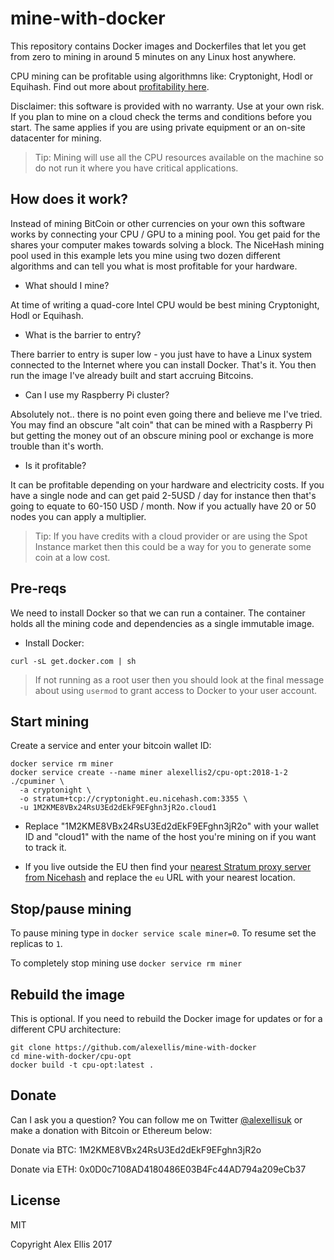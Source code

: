 mine-with-docker
=================

This repository contains Docker images and Dockerfiles that let you get from zero to mining in around 5 minutes on any Linux host anywhere.

CPU mining can be profitable using algorithmns like: Cryptonight, Hodl or Equihash. Find out more about [profitability here](https://www.nicehash.com/profitability-calculator).

Disclaimer: this software is provided with no warranty. Use at your own risk. If you plan to mine on a cloud check the terms and conditions before you start. The same applies if you are using private equipment or an on-site datacenter for mining.

> Tip: Mining will use all the CPU resources available on the machine so do not run it where you have critical applications.

## How does it work?

Instead of mining BitCoin or other currencies on your own this software works by connecting your CPU / GPU to a mining pool. You get paid for the shares your computer makes towards solving a block. The NiceHash mining pool used in this example lets you mine using two dozen different algorithms and can tell you what is most profitable for your hardware.

* What should I mine?

At time of writing a quad-core Intel CPU would be best mining Cryptonight, Hodl or Equihash.

* What is the barrier to entry?

There barrier to entry is super low - you just have to have a Linux system connected to the Internet where you can install Docker. That's it. You then run the image I've already built and start accruing Bitcoins.

* Can I use my Raspberry Pi cluster?

Absolutely not.. there is no point even going there and believe me I've tried. You may find an obscure "alt coin" that can be mined with a Raspberry Pi but getting the money out of an obscure mining pool or exchange is more trouble than it's worth.

* Is it profitable?

It can be profitable depending on your hardware and electricity costs. If you have a single node and can get paid 2-5USD / day for instance then that's going to equate to 60-150 USD / month. Now if you actually have 20 or 50 nodes you can apply a multiplier.

> Tip: If you have credits with a cloud provider or are using the Spot Instance market then this could be a way for you to generate some coin at a low cost.

## Pre-reqs

We need to install Docker so that we can run a container. The container holds all the mining code and dependencies as a single immutable image.

* Install Docker:

```
curl -sL get.docker.com | sh
```

> If not running as a root user then you should look at the final message about using `usermod` to grant access to Docker to your user account.

## Start mining

Create a service and enter your bitcoin wallet ID:

```
docker service rm miner
docker service create --name miner alexellis2/cpu-opt:2018-1-2 ./cpuminer \
  -a cryptonight \
  -o stratum+tcp://cryptonight.eu.nicehash.com:3355 \
  -u 1M2KME8VBx24RsU3Ed2dEkF9EFghn3jR2o.cloud1
```

* Replace "1M2KME8VBx24RsU3Ed2dEkF9EFghn3jR2o" with your wallet ID and "cloud1" with the name of the host you're mining on if you want to track it.

* If you live outside the EU then find your [nearest Stratum proxy server from Nicehash](https://www.nicehash.com/asic-mining) and replace the `eu` URL with your nearest location.

## Stop/pause mining

To pause mining type in `docker service scale miner=0`. To resume set the replicas to `1`.

To completely stop mining use `docker service rm miner`

## Rebuild the image

This is optional. If you need to rebuild the Docker image for updates or for a different CPU architecture:

```
git clone https://github.com/alexellis/mine-with-docker
cd mine-with-docker/cpu-opt
docker build -t cpu-opt:latest .
```

## Donate

Can I ask you a question? You can follow me on Twitter [@alexellisuk](https://twitter.com/alexellisuk) or make a donation with Bitcoin or Ethereum below:

Donate via BTC: 1M2KME8VBx24RsU3Ed2dEkF9EFghn3jR2o

Donate via ETH: 0x0D0c7108AD4180486E03B4Fc44AD794a209eCb37

## License

MIT

Copyright Alex Ellis 2017
